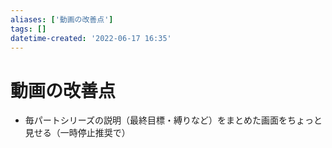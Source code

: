 ```yaml
---
aliases: ['動画の改善点']
tags: []
datetime-created: '2022-06-17 16:35'
---
```


# 動画の改善点
- 毎パートシリーズの説明（最終目標・縛りなど）をまとめた画面をちょっと見せる（一時停止推奨で）